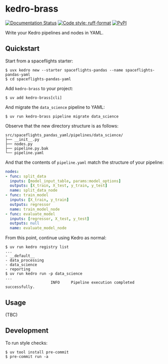 # kedro-brass

[![Documentation Status](https://readthedocs.org/projects/kedro-brass/badge/?version=latest)](https://kedro-brass.readthedocs.io/en/latest/?badge=latest)
[![Code style: ruff-format](https://img.shields.io/badge/code%20style-ruff_format-6340ac.svg)](https://github.com/astral-sh/ruff)
[![PyPI](https://img.shields.io/pypi/v/kedro-brass)](https://pypi.org/project/kedro-brass)

Write your Kedro pipelines and nodes in YAML.

## Quickstart

Start from a spaceflights starter:

```
$ uvx kedro new --starter spaceflights-pandas --name spaceflights-pandas-yaml
$ cd spaceflights-pandas-yaml
```

Add `kedro-brass` to your project:

```
$ uv add kedro-brass[cli]
```

And migrate the `data_science` pipeline to YAML:

```
$ uv run kedro-brass pipeline migrate data_science
```

Observe that the new directory structure is as follows:

```
src/spaceflights_pandas_yaml/pipelines/data_science/
├── __init__.py
├── nodes.py
├── pipeline.py.bak
└── pipeline.yaml
```

And that the contents of `pipeline.yaml` match the structure of your pipeline:

```yaml
nodes:
- func: split_data
  inputs: [model_input_table, params:model_options]
  outputs: [X_train, X_test, y_train, y_test]
  name: split_data_node
- func: train_model
  inputs: [X_train, y_train]
  outputs: regressor
  name: train_model_node
- func: evaluate_model
  inputs: [regressor, X_test, y_test]
  outputs: null
  name: evaluate_model_node
```

From this point, continue using Kedro as normal:

```
$ uv run kedro registry list
...
- __default__
- data_processing
- data_science
- reporting
$ uv run kedro run -p data_science
...
                    INFO     Pipeline execution completed successfully.
```

## Usage

(TBC)

## Development

To run style checks:

```
$ uv tool install pre-commit
$ pre-commit run -a
```

